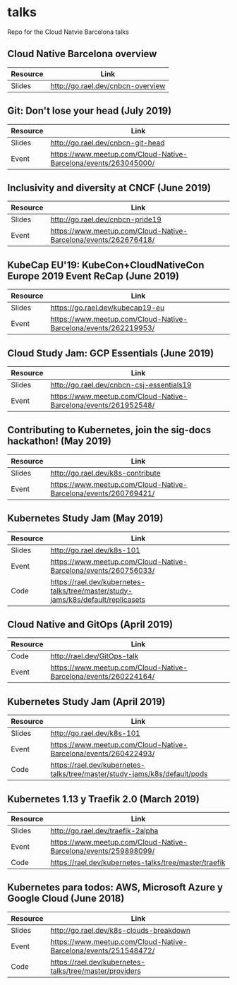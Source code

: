 # talks
Repo for the Cloud Natvie Barcelona talks

## Cloud Native Barcelona overview

| Resource | Link                              |
| -------- | --------------------------------- |
| Slides   | http://go.rael.dev/cnbcn-overview |

## Git: Don't lose your head (July 2019)

| Resource | Link                                                            |
| -------- | --------------------------------------------------------------- |
| Slides   | http://go.rael.dev/cnbcn-git-head                               |
| Event    | https://www.meetup.com/Cloud-Native-Barcelona/events/263045000/ |

## Inclusivity and diversity at CNCF (June 2019)

| Resource | Link                                                            |
| -------- | --------------------------------------------------------------- |
| Slides   | http://go.rael.dev/cnbcn-pride19                                |
| Event    | https://www.meetup.com/Cloud-Native-Barcelona/events/262676418/ |

## KubeCap EU'19: KubeCon+CloudNativeCon Europe 2019 Event ReCap (June 2019)

| Resource | Link                                                            |
| -------- | --------------------------------------------------------------- |
| Slides   | https://go.rael.dev/kubecap19-eu                                |
| Event    | https://www.meetup.com/Cloud-Native-Barcelona/events/262219953/ |

## Cloud Study Jam: GCP Essentials (June 2019)

| Resource | Link                                                            |
| -------- | --------------------------------------------------------------- |
| Slides   | http://go.rael.dev/cnbcn-csj-essentials19                       |
| Event    | https://www.meetup.com/Cloud-Native-Barcelona/events/261952548/ |

## Contributing to Kubernetes, join the sig-docs hackathon! (May 2019)

| Resource | Link                                                            |
| -------- | --------------------------------------------------------------- |
| Slides   | http://go.rael.dev/k8s-contribute                               |
| Event    | https://www.meetup.com/Cloud-Native-Barcelona/events/260769421/ |

## Kubernetes Study Jam (May 2019)

| Resource | Link                                                                             |
| -------- | -------------------------------------------------------------------------------- |
| Slides   | http://go.rael.dev/k8s-101                                                       |
| Event    | https://www.meetup.com/Cloud-Native-Barcelona/events/260756033/                  |
| Code     | https://rael.dev/kubernetes-talks/tree/master/study-jams/k8s/default/replicasets |

## Cloud Native and GitOps (April 2019)

| Resource | Link                                                                             |
| -------- | -------------------------------------------------------------------------------- |
| Code     | http://rael.dev/GitOps-talk                                                      |
| Event    | https://www.meetup.com/Cloud-Native-Barcelona/events/260224164/                  |

## Kubernetes Study Jam (April 2019)

| Resource | Link                                                                      |
| -------- | ------------------------------------------------------------------------- |
| Slides   | http://go.rael.dev/k8s-101                                                |
| Event    | https://www.meetup.com/Cloud-Native-Barcelona/events/260422493/           |
| Code     | https://rael.dev/kubernetes-talks/tree/master/study-jams/k8s/default/pods |

## Kubernetes 1.13 y Traefik 2.0 (March 2019)

| Resource | Link                                                            |
| -------- | --------------------------------------------------------------- |
| Slides   | http://go.rael.dev/traefik-2alpha                               |
| Event    | https://www.meetup.com/Cloud-Native-Barcelona/events/259898099/ |
| Code     | https://rael.dev/kubernetes-talks/tree/master/traefik           |

## Kubernetes para todos: AWS, Microsoft Azure y Google Cloud (June 2018)

| Resource | Link                                                            |
| -------- | --------------------------------------------------------------- |
| Slides   | http://go.rael.dev/k8s-clouds-breakdown                         |
| Event    | https://www.meetup.com/Cloud-Native-Barcelona/events/251548472/ |
| Code     | https://rael.dev/kubernetes-talks/tree/master/providers         |
